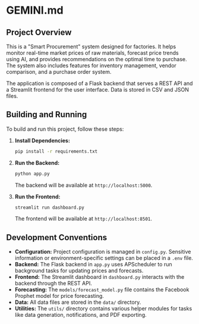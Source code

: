 # GEMINI.md

## Project Overview

This is a "Smart Procurement" system designed for factories. It helps monitor real-time market prices of raw materials, forecast price trends using AI, and provides recommendations on the optimal time to purchase. The system also includes features for inventory management, vendor comparison, and a purchase order system.

The application is composed of a Flask backend that serves a REST API and a Streamlit frontend for the user interface. Data is stored in CSV and JSON files.

## Building and Running

To build and run this project, follow these steps:

1.  **Install Dependencies:**
    ```bash
    pip install -r requirements.txt
    ```

2.  **Run the Backend:**
    ```bash
    python app.py
    ```
    The backend will be available at `http://localhost:5000`.

3.  **Run the Frontend:**
    ```bash
    streamlit run dashboard.py
    ```
    The frontend will be available at `http://localhost:8501`.

## Development Conventions

*   **Configuration:** Project configuration is managed in `config.py`. Sensitive information or environment-specific settings can be placed in a `.env` file.
*   **Backend:** The Flask backend in `app.py` uses APScheduler to run background tasks for updating prices and forecasts.
*   **Frontend:** The Streamlit dashboard in `dashboard.py` interacts with the backend through the REST API.
*   **Forecasting:** The `models/forecast_model.py` file contains the Facebook Prophet model for price forecasting.
*   **Data:** All data files are stored in the `data/` directory.
*   **Utilities:** The `utils/` directory contains various helper modules for tasks like data generation, notifications, and PDF exporting.

